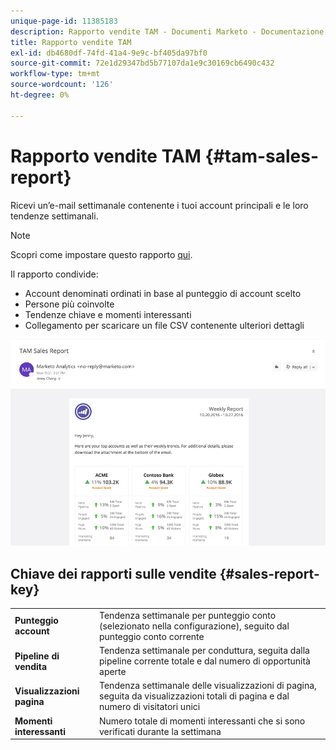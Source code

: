 ```yaml
---
unique-page-id: 11385183
description: Rapporto vendite TAM - Documenti Marketo - Documentazione del prodotto
title: Rapporto vendite TAM
exl-id: db4680df-74fd-41a4-9e9c-bf405da97bf0
source-git-commit: 72e1d29347bd5b77107da1e9c30169cb6490c432
workflow-type: tm+mt
source-wordcount: '126'
ht-degree: 0%

---
```


# Rapporto vendite TAM {#tam-sales-report}

Ricevi un’e-mail settimanale contenente i tuoi account principali e le loro tendenze settimanali.

>[!NOTE]
>
>Scopri come impostare questo rapporto [qui](/help/marketo/product-docs/target-account-management/measure/tam-report-setup.md).

Il rapporto condivide:

* Account denominati ordinati in base al punteggio di account scelto
* Persone più coinvolte
* Tendenze chiave e momenti interessanti
* Collegamento per scaricare un file CSV contenente ulteriori dettagli

![](assets/tam-sales-report-1.png)

## Chiave dei rapporti sulle vendite {#sales-report-key}

<table> 
 <tbody> 
  <tr> 
   <td><strong>Punteggio account</strong></td> 
   <td> 
    <div>
      Tendenza settimanale per punteggio conto (selezionato nella configurazione), seguito dal punteggio conto corrente 
    </div></td> 
  </tr> 
  <tr> 
   <td><strong>Pipeline di vendita</strong></td> 
   <td> 
    <div>
      Tendenza settimanale per conduttura, seguita dalla pipeline corrente totale e dal numero di opportunità aperte 
    </div></td> 
  </tr> 
  <tr> 
   <td><strong>Visualizzazioni pagina</strong></td> 
   <td> 
    <div>
      Tendenza settimanale delle visualizzazioni di pagina, seguita da visualizzazioni totali di pagina e dal numero di visitatori unici 
    </div></td> 
  </tr> 
  <tr> 
   <td><strong>Momenti interessanti</strong></td> 
   <td> 
    <div>
      Numero totale di momenti interessanti che si sono verificati durante la settimana 
    </div></td> 
  </tr> 
 </tbody> 
</table>
